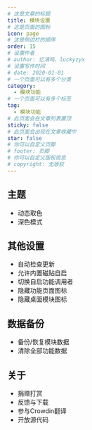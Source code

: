 ```yaml
---
# 这是文章的标题
title: 模块设置
# 这是页面的图标
icon: page
# 这是侧边栏的顺序
order: 15
# 设置作者
# author: 忆清鸣、luckyzyx
# 设置写作时间
# date: 2020-01-01
# 一个页面可以有多个分类
category:
  - 模块功能
# 一个页面可以有多个标签
tag:
  - 模块功能
# 此页面会在文章列表置顶
sticky: false
# 此页面会出现在文章收藏中
star: false
# 你可以自定义页脚
# footer: 页脚
# 你可以自定义版权信息
# copyright: 无版权
---
```


## 主题

- 动态取色
- 深色模式

## 其他设置

- 自动检查更新
- 允许内置磁贴自启
- 切换自启功能调用者
- 隐藏功能页面图标
- 隐藏桌面模块图标

## 数据备份

- 备份/恢复模块数据
- 清除全部功能数据

## 关于

- 捐赠打赏
- 反馈与下载
- 参与Crowdin翻译
- 开放源代码